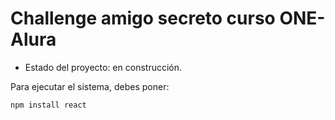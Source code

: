 <h1> Challenge amigo secreto curso ONE-Alura</h1>

- Estado del proyecto: en construcción.

Para ejecutar el sistema, debes poner:

`npm install react`
